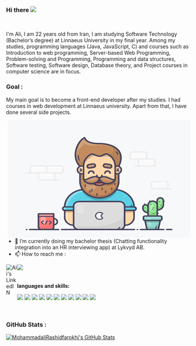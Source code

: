 
### Hi there <img src="https://media.giphy.com/media/hvRJCLFzcasrR4ia7z/giphy.gif" width="27px">


<br />

I'm Ali, I am 22 years old from Iran, I am studying Software Technology (Bachelor’s degree) at Linnaeus University in my final year.
Among my studies, programming languages (Java, JavaScript, C) and courses such as Introduction to web programming, Server-based Web Programming, Problem-solving and Programming, Programming and data structures, Software testing, Software design, Database theory, and Project courses in computer science are in focus.

### Goal :


My main goal is to become a front-end developer after my studies. I had courses in web development at Linnaeus university. Apart from that, I have done several side projects.


  <img align="right" alt="GIF" src="https://github.com/MohammadaliRashidfarokhi/MohammadaliRashidfarokhi/blob/main/Img/Dev2.gif" width="500" height="320" />
  
   
- 🌱 I’m currently doing my bachelor thesis (Chatting functionality integration into an HR
interviewing app) at Lykvyd AB.
- 📫 How to reach me :
<a href="https://www.linkedin.com/in/mohammadalirashidfarokhi">
  <img align="left" alt="Ali's LinkedIN" width="30px" src="https://raw.githubusercontent.com/peterthehan/peterthehan/master/assets/linkedin.svg" />
</a>
<a href="mailto:ali.farokhi1999@gmail.com?"><img src="https://img.shields.io/badge/gmail-%23DD0031.svg?&style=for-the-badge&logo=gmail&logoColor=white"/></a>
<br/>
<br/>
   
   
**languages and skills:**  

<p>
   <img src="https://img.shields.io/badge/JavaScript-F7DF1E?style=for-the-badge&logo=javascript&logoColor=black" />
   <img src="https://img.shields.io/badge/Java-ED8B00?style=for-the-badge&logo=java&logoColor=white" />
   <img src="https://img.shields.io/badge/C-00599C?style=for-the-badge&logo=c&logoColor=white" />
   <img src="https://img.shields.io/badge/React-20232A?style=for-the-badge&logo=react&logoColor=61DAFB" />
   <img src="https://img.shields.io/badge/jQuery-0769AD?style=for-the-badge&logo=jquery&logoColor=white" />
   <img src="https://img.shields.io/badge/Node.js-339933?style=for-the-badge&logo=nodedotjs&logoColor=white" />
   <img src="https://img.shields.io/badge/Bootstrap-563D7C?style=for-the-badge&logo=bootstrap&logoColor=white" />
   <img src="https://img.shields.io/badge/HTML5-E34F26?style=for-the-badge&logo=html5&logoColor=white" />
   <img src="https://img.shields.io/badge/CSS3-1572B6?style=for-the-badge&logo=css3&logoColor=white" />
   <img src="https://img.shields.io/badge/GitLab-330F63?style=for-the-badge&logo=gitlab&logoColor=white" />
   <img src="https://img.shields.io/badge/MySQL-00000F?style=for-the-badge&logo=mysql&logoColor=white" />
</p>

<br/>

### GitHub Stats :
<p align="center">

   <a href="https://awesome-github-stats.azurewebsites.net/index.html??cardType=github&theme=dracula">    <img  alt="MohammadaliRashidfarokhi's GitHub Stats" src="https://awesome-github-stats.azurewebsites.net/user-stats/MohammadaliRashidfarokhi?cardType=github&theme=dracula" />  </a>

</p>







